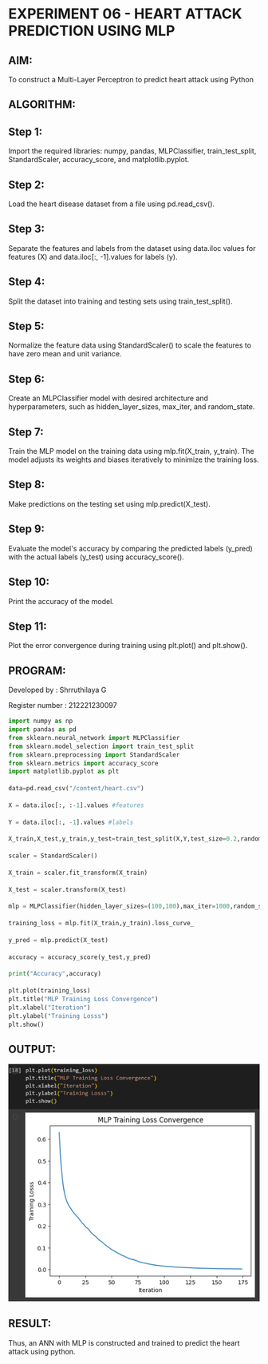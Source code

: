 # EXPERIMENT 06 - HEART ATTACK PREDICTION USING MLP
## AIM:
To construct a  Multi-Layer Perceptron to predict heart attack using Python
## ALGORITHM:
## Step 1:
Import the required libraries: numpy, pandas, MLPClassifier, train_test_split, StandardScaler, accuracy_score, and matplotlib.pyplot.<br>
## Step 2:
Load the heart disease dataset from a file using pd.read_csv().<br>
## Step 3:
Separate the features and labels from the dataset using data.iloc values for features (X) and data.iloc[:, -1].values for labels (y).<br>
## Step 4:
Split the dataset into training and testing sets using train_test_split().<br>
## Step 5:
Normalize the feature data using StandardScaler() to scale the features to have zero mean and unit variance.<br>
## Step 6:
Create an MLPClassifier model with desired architecture and hyperparameters, such as hidden_layer_sizes, max_iter, and random_state.<br>
## Step 7:
Train the MLP model on the training data using mlp.fit(X_train, y_train). The model adjusts its weights and biases iteratively to minimize the training loss.<br>
## Step 8:
Make predictions on the testing set using mlp.predict(X_test).<br>
## Step 9:
Evaluate the model's accuracy by comparing the predicted labels (y_pred) with the actual labels (y_test) using accuracy_score().<br>
## Step 10:
Print the accuracy of the model.<br>
## Step 11:
Plot the error convergence during training using plt.plot() and plt.show().<br>

## PROGRAM:
Developed by : Shrruthilaya G

Register number : 212221230097
```python
import numpy as np 
import pandas as pd 
from sklearn.neural_network import MLPClassifier 
from sklearn.model_selection import train_test_split 
from sklearn.preprocessing import StandardScaler 
from sklearn.metrics import accuracy_score 
import matplotlib.pyplot as plt

data=pd.read_csv("/content/heart.csv")

X = data.iloc[:, :-1].values #features

Y = data.iloc[:, -1].values #labels

X_train,X_test,y_train,y_test=train_test_split(X,Y,test_size=0.2,random_state=42)

scaler = StandardScaler() 

X_train = scaler.fit_transform(X_train)

X_test = scaler.transform(X_test)

mlp = MLPClassifier(hidden_layer_sizes=(100,100),max_iter=1000,random_state=42)

training_loss = mlp.fit(X_train,y_train).loss_curve_

y_pred = mlp.predict(X_test)

accuracy = accuracy_score(y_test,y_pred)

print("Accuracy",accuracy)

plt.plot(training_loss)
plt.title("MLP Training Loss Convergence") 
plt.xlabel("Iteration") 
plt.ylabel("Training Losss") 
plt.show()
```


## OUTPUT:
![](output.png)

## RESULT:
Thus, an ANN with MLP is constructed and trained to predict the heart attack using python.
     

